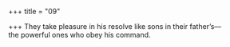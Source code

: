 +++
title = "09"

+++
They take pleasure in his resolve like sons in their father’s—  
the powerful ones who obey his command.  